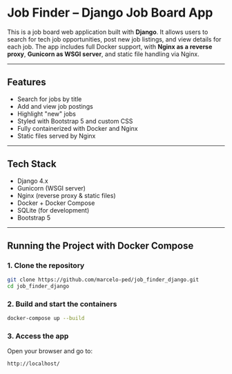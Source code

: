 # Job Finder – Django Job Board App

This is a job board web application built with **Django**. It allows users to search for tech job opportunities, post new job listings, and view details for each job. The app includes full Docker support, with **Nginx as a reverse proxy**, **Gunicorn as WSGI server**, and static file handling via Nginx.

---

## Features

- Search for jobs by title
- Add and view job postings
- Highlight "new" jobs
- Styled with Bootstrap 5 and custom CSS
- Fully containerized with Docker and Nginx
- Static files served by Nginx

---

## Tech Stack

- Django 4.x
- Gunicorn (WSGI server)
- Nginx (reverse proxy & static files)
- Docker + Docker Compose
- SQLite (for development)
- Bootstrap 5

---

## Running the Project with Docker Compose

### 1. Clone the repository

```bash
git clone https://github.com/marcelo-ped/job_finder_django.git
cd job_finder_django
```

### 2. Build and start the containers

```bash
docker-compose up --build
```

### 3. Access the app
Open your browser and go to:

```bash
http://localhost/
```
